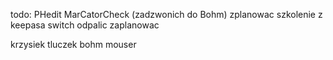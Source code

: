 


todo:
PHedit
MarCatorCheck (zadzwonich do Bohm)
zplanowac szkolenie z keepasa
switch odpalic zaplanowac


krzysiek tluczek
bohm
mouser